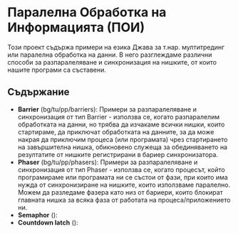 # Паралелна Обработка на Информацията (ПОИ)

Този проект съдържа примери на езика Джава за т.нар. мултитрединг или паралелна обработка на данни.
В него разглеждаме различни способи за разпаралеляване и синхронизация на нишките, от които нашите програми са съставени.

## Съдържание
* **Barrier** (bg/tu/pp/barriers): Примери за разпаралеляване и синхронизация от тип Barrier - използва се,
когато разпаралелим обработката на данни, но трябва да изчакаме всички нишки, които стартираме, 
да приключат обработката на данните, за да може накрая да приключим процеса (или програмата) чрез стартирането на
завършителна нишка, обикновено служеща за обединяването на резултатите от нишките регистрирани в бариер синхронизатора. 
* **Phaser** (bg/tu/pp/phasers): Примери за разпаралеляване и синхронизация от тип Phaser - използва се, когато
процесът, който програмираме или програмата ни се състои от фази, при които има нужда от синхронизиране на нишките,
които използваме паралелно. Можем да разледаме фазера като низ от бариери, които блокират главната нишка за всяка фаза
от работата на процеса/приложението ни.
* **Semaphor** ():
* **Countdown latch** ():